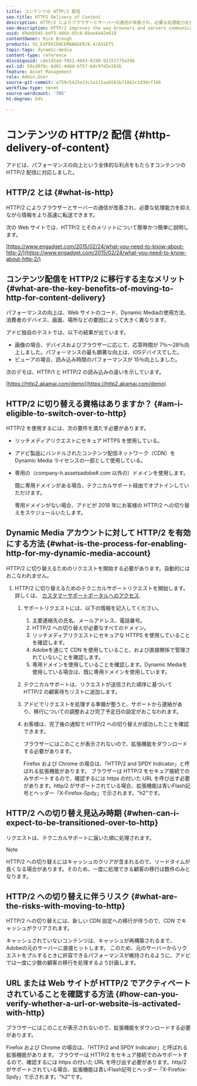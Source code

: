 ```yaml
---
title: コンテンツの HTTP/2 配信
seo-title: HTTP2 Delivery of Content
description: HTTP/2 によりブラウザーとサーバーの通信が改善され、必要な処理能力を抑えながら情報をより高速に転送できます。
seo-description: HTTP/2 improves the way browsers and servers communicate, allowing for faster transfer of information while reducing the amount of needed processing power.
uuid: d9deb945-bdf5-4d6b-95c8-8bae4442e618
contentOwner: Rick Brough
products: SG_EXPERIENCEMANAGER/6.4/ASSETS
topic-tags: dynamic-media
content-type: reference
discoiquuid: c8e145ad-f021-4043-8190-62151775e296
exl-id: 59cd9f8c-6d01-448d-bf57-bdc9fd2e381b
feature: Asset Management
role: Admin,User
source-git-commit: a750c5425e33c2a115aab581b71862c1d30cf166
workflow-type: tm+mt
source-wordcount: '705'
ht-degree: 64%

---
```


# コンテンツの HTTP/2 配信 {#http-delivery-of-content}

アドビは、パフォーマンスの向上という全体的な利点をもたらすコンテンツの HTTP/2 配信に対応しました。

## HTTP/2 とは  {#what-is-http}

HTTP/2 によりブラウザーとサーバーの通信が改善され、必要な処理能力を抑えながら情報をより高速に転送できます。

次の Web サイトでは、HTTP/2 とそのメリットについて簡単かつ簡単に説明します。

[https://www.engadget.com/2015/02/24/what-you-need-to-know-about-http-2/](https://www.engadget.com/2015/02/24/what-you-need-to-know-about-http-2/)

## コンテンツ配信を HTTP/2 に移行する主なメリット  {#what-are-the-key-benefits-of-moving-to-http-for-content-delivery}

パフォーマンスの向上は、Web サイトのコード、Dynamic Mediaの使用方法、消費者のデバイス、画面、場所などの要因によって大きく異なります。

アドビ独自のテストでは、以下の結果が出ています。

* 画像の場合、デバイスおよびブラウザーに応じて、応答時間が 7％～28％向上しました。パフォーマンスの最も顕著な向上は、iOSデバイスでした。
* ビューアの場合、読み込み時間のパフォーマンスが 15％向上しました。

次のデモは、HTTP/1 と HTTP/2 の読み込みの違いを示しています。

[https://http2.akamai.com/demo](https://http2.akamai.com/demo)

## HTTP/2 に切り替える資格はありますか？ {#am-i-eligible-to-switch-over-to-http}

HTTP/2 を使用するには、次の要件を満たす必要があります。

* リッチメディアリクエストにセキュア HTTPS を使用している。
* アドビ製品にバンドルされたコンテンツ配信ネットワーク（CDN）を Dynamic Media ライセンスの一部として使用している。
* 専用の（company-h.assetsadobe#.com 以外の）ドメインを使用します。

    既に専用ドメインがある場合、テクニカルサポート経由でオプトインしていただけます。

    専用ドメインがない場合、アドビが 2018 年にお客様の HTTP/2 への切り替えをスケジュールいたします。

## Dynamic Media アカウントに対して HTTP/2 を有効にする方法  {#what-is-the-process-for-enabling-http-for-my-dynamic-media-account}

HTTP/2 に切り替えるためのリクエストを開始する必要があります。自動的にはおこなわれません。

1. HTTP/2 に切り替えるためのテクニカルサポートリクエストを開始します。詳しくは、 [カスタマーサポートポータルへのアクセス](https://helpx.adobe.com/jp/experience-manager/kb/accessing-aem-support-portal.html).

   1. サポートリクエストには、以下の情報を記入してください。

      1. 主要連絡先の氏名、メールアドレス、電話番号。
      1. HTTP/2 への切り替えが必要なすべてのドメイン。
      1. リッチメディアリクエストにセキュアな HTTPS を使用していることを確認します。
      1. Adobeを通じて CDN を使用していること、および直接関係で管理されていないことを確認します。
      1. 専用ドメインを使用していることを確認します。Dynamic Mediaを使用している場合は、既に専用ドメインを使用しています。
   1. テクニカルサポートは、リクエストが送信された順序に基づいて HTTP/2 の顧客待ちリストに追加します。
   1. アドビでリクエストを処理する準備が整うと、サポートから連絡があり、移行についての調整および完了予定日の設定がおこなわれます。
   1. お客様は、完了後の通知で HTTP/2 への切り替えが成功したことを確認できます。

      ブラウザーにはこのことが表示されないので、拡張機能をダウンロードする必要があります。

      Firefox および Chrome の場合は、「HTTP/2 and SPDY Indicator」と呼ばれる拡張機能があります。 ブラウザーは HTTP/2 をセキュア接続でのみサポートするので、確認するには https の付いた URL を呼び出す必要があります。http/2 がサポートされている場合、拡張機能は青いFlash記号とヘッダー「X-Firefox-Spdy」で示されます。&quot;h2&quot;です。


## HTTP/2 への切り替え見込み時期  {#when-can-i-expect-to-be-transitioned-over-to-http}

リクエストは、テクニカルサポートに届いた順に処理されます。

>[!NOTE]
>
>HTTP/2 への切り替えにはキャッシュのクリアが含まれるので、リードタイムが長くなる場合があります。そのため、一度に処理できる顧客の移行は数件のみとなります。

## HTTP/2 への切り替えに伴うリスク {#what-are-the-risks-with-moving-to-http}

HTTP/2 への切り替えには、新しい CDN 設定への移行が伴うので、CDN でキャッシュがクリアされます。

キャッシュされていないコンテンツは、キャッシュが再構築されるまで、Adobeの元のサーバーに直接ヒットします。 このため、元のサーバーからリクエストをプルするときに許容できるパフォーマンスが維持されるように、アドビでは一度に少数の顧客の移行を処理するよう計画します。

## URL または Web サイトが HTTP/2 でアクティベートされていることを確認する方法 {#how-can-you-verify-whether-a-url-or-website-is-activated-with-http}

ブラウザーにはこのことが表示されないので、拡張機能をダウンロードする必要があります。

Firefox および Chrome の場合は、「HTTP/2 and SPDY Indicator」と呼ばれる拡張機能があります。 ブラウザーは HTTP/2 をセキュア接続でのみサポートするので、確認するには https の付いた URL を呼び出す必要があります。http/2 がサポートされている場合、拡張機能は青いFlash記号とヘッダー「X-Firefox-Spdy」で示されます。&quot;h2&quot;です。
